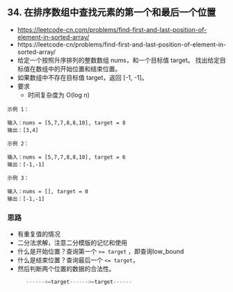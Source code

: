 ## 34. 在排序数组中查找元素的第一个和最后一个位置
- https://leetcode-cn.com/problems/find-first-and-last-position-of-element-in-sorted-array/
- https://leetcode-cn/problems/find-first-and-last-position-of-element-in-sorted-array/
- 给定一个按照升序排列的整数数组 nums，和一个目标值 target。
  找出给定目标值在数组中的开始位置和结束位置。
- 如果数组中不存在目标值 target，返回 [-1, -1]。
- 要求 
  - 时间复杂度为 O(log n)
```
示例 1：

输入：nums = [5,7,7,8,8,10], target = 8
输出：[3,4]
```
```
示例 2：

输入：nums = [5,7,7,8,8,10], target = 6
输出：[-1,-1]
```
```
示例 3：

输入：nums = [], target = 0
输出：[-1,-1]
```

### 思路
- 有重复值的情况
- 二分法求解，注意二分模版的记忆和使用
- 什么是开始位置？查询第一个 `>= target` ，即查询low_bound
- 什么是结束位置？查询最后一个 `<= target`，
- 然后判断两个位置的数据的合法性。
```c
      ------<=target------>=target------
      
```

